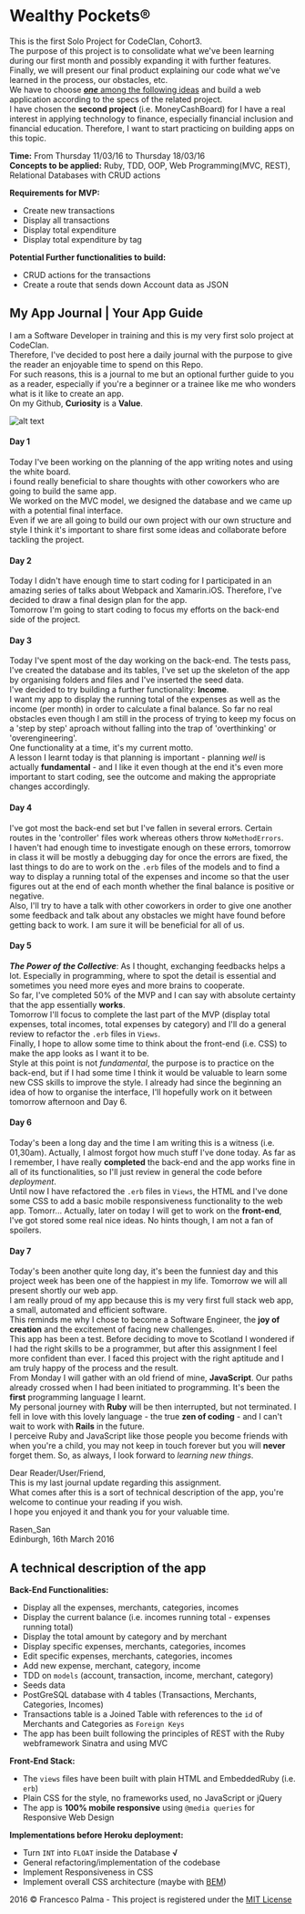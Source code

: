 # Wealthy Pockets®
This is the first Solo Project for CodeClan, Cohort3.  
The purpose of this project is to consolidate what we've been learning during our first month and possibly expanding it with further features.  
Finally, we will present our final product explaining our code what we've learned in the process, our obstacles, etc.  
We have to choose [_**one**_ among the following ideas](https://github.com/FrancescoPalma/CodeClan_Assignment_1/blob/master/projects.md) and build a web application according to the specs of the related project.  
I have chosen the **second project** (i.e. MoneyCashBoard) for I have a real interest in applying technology to finance, especially financial inclusion and financial education. Therefore, I want to start practicing on building apps on this topic.  

**Time:** From Thursday 11/03/16 to Thursday 18/03/16  
**Concepts to be applied:** Ruby, TDD, OOP, Web Programming(MVC, REST), Relational Databases with CRUD actions  
  
**Requirements for MVP:**  
- Create new transactions  
- Display all transactions  
- Display total expenditure  
- Display total expenditure by tag  
  
**Potential Further functionalities to build:**  
- CRUD actions for the transactions  
- Create a route that sends down Account data as JSON  
  
## My App Journal | Your App Guide  
I am a Software Developer in training and this is my very first solo project at CodeClan.  
Therefore, I've decided to post here a daily journal with the purpose to give the reader an enjoyable time to spend on this Repo.  
For such reasons, this is a journal to me but an optional further guide to you as a reader, especially if you're a beginner or a trainee like me who wonders what is it like to create an app.  
On my Github, **Curiosity** is a **Value**.
  
![alt text](http://cdn-media-2.lifehack.org/wp-content/files/2015/07/Learning-Quotes-16-of-16.jpg)  
  
#### Day 1  
Today I've been working on the planning of the app writing notes and using the white board.  
i found really beneficial to share thoughts with other coworkers who are going to build the same app.  
We worked on the MVC model, we designed the database and we came up with a potential final interface.  
Even if we are all going to build our own project with our own structure and style I think it's important to share first some ideas and collaborate before tackling the project.  
  
#### Day 2  
Today I didn't have enough time to start coding for I participated in an amazing series of talks about Webpack and Xamarin.iOS. Therefore, I've decided to draw a final design plan for the app.  
Tomorrow I'm going to start coding to focus my efforts on the back-end side of the project.  
  
#### Day 3  
Today I've spent most of the day working on the back-end. The tests pass, I've created the database and its tables, I've set up the skeleton of the app by organising folders and files and I've inserted the seed data.  
I've decided to try building a further functionality: **Income**.  
I want my app to display the running total of the expenses as well as the income (per month) in order to calculate a final balance. So far no real obstacles even though I am still in the process of trying to keep my focus on a 'step by step' aproach without falling into the trap of 'overthinking' or 'overengineering'.  
One functionality at a time, it's my current motto.  
A lesson I learnt today is that planning is important - planning _well_ is actually **fundamental** - and I like it even though at the end it's even more important to start coding, see the outcome and making the appropriate changes accordingly.  
#### Day 4  
I've got most the back-end set but I've fallen in several errors. Certain routes in the 'controller' files work whereas others throw `NoMethodErrors`.  
I haven't had enough time to investigate enough on these errors, tomorrow in class it will be mostly a debugging day for once the errors are fixed, the last things to do are to work on the `.erb` files of the models and to find a way to display a running total of the expenses and income so that the user figures out at the end of each month whether the final balance is positive or negative.  
Also, I'll try to have a talk with other coworkers in order to give one another some feedback and talk about any obstacles we might have found before getting back to work. I am sure it will be beneficial for all of us.  
  
#### Day 5  
_**The Power of the Collective**_: As I thought, exchanging feedbacks helps a lot. Especially in programming, where to spot the detail is essential and sometimes you need more eyes and more brains to cooperate.  
So far, I've completed 50% of the MVP and I can say with absolute certainty that the app essentially **works**.  
Tomorrow I'll focus to complete the last part of the MVP (display total expenses, total incomes, total expenses by category) and I'll do a general review to refactor the `.erb` files in `Views`.  
Finally, I hope to allow some time to think about the front-end (i.e. CSS) to make the app looks as I want it to be.  
Style at this point is not _fundamental_, the purpose is to practice on the back-end, but if I had some time I think it would be valuable to learn some new CSS skills to improve the style. I already had since the beginning an idea of how to organise the interface, I'll hopefully work on it between tomorrow afternoon and Day 6.  
  
#### Day 6  
Today's been a long day and the time I am writing this is a witness (i.e. 01,30am). Actually, I almost forgot how much stuff I've done today. As far as I remember, I have really **completed** the back-end and the app works fine in all of its functionalities, so I'll just review in general the code before _deployment_.  
Until now I have refactored the `.erb` files in `Views`, the HTML and I've done some CSS to add a basic mobile responsiveness functionality to the web app. Tomorr... Actually, later on today I will get to work on the **front-end**, I've got stored some real nice ideas. No hints though, I am not a fan of spoilers.  
  
#### Day 7
Today's been another quite long day, it's been the funniest day and this project week has been one of the happiest in my life. Tomorrow we will all present shortly our web app.  
I am really proud of my app because this is my very first full stack web app, a small, automated and efficient software.  
This reminds me why I chose to become a Software Engineer, the **joy of creation** and the excitement of facing new challenges.  
This app has been a test. Before deciding to move to Scotland I wondered if I had the right skills to be a programmer, but after this assignment I feel more confident than ever. I faced this project with the right aptitude and I am truly happy of the process and the result.  
From Monday I will gather with an old friend of mine, **JavaScript**. Our paths already crossed when I had been initiated to programming. It's been the **first** programming language I learnt.  
My personal journey with **Ruby** will be then interrupted, but not terminated. I fell in love with this lovely language - the true **zen of coding** - and I can't wait to work with **Rails** in the future.  
I perceive Ruby and JavaScript like those people you become friends with when you're a child, you may not keep in touch forever but you will **never** forget them. So, as always, I look forward to _learning new things_.  
  
Dear Reader/User/Friend,  
This is my last journal update regarding this assignment.  
What comes after this is a sort of technical description of the app, you're welcome to continue your reading if you wish.  
I hope you enjoyed it and thank you for your valuable time.  
  
Rasen_San  
Edinburgh, 16th March 2016  
  
## A technical description of the app  
  
**Back-End Functionalities:**  
  
- Display all the expenses, merchants, categories, incomes
- Display the current balance (i.e. incomes running total - expenses running total)
- Display the total amount by category and by merchant
- Display specific expenses, merchants, categories, incomes
- Edit specific expenses, merchants, categories, incomes
- Add new expense, merchant, category, income
- TDD on `models` (account, transaction, income, merchant, category)
- Seeds data
- PostGreSQL database with 4 tables (Transactions, Merchants, Categories, Incomes)
- Transactions table is a Joined Table with references to the `id` of Merchants and Categories as `Foreign Keys`
- The app has been built following the principles of REST with the Ruby webframework Sinatra and using MVC  

**Front-End Stack:**  
  
- The `views` files have been built with plain HTML and EmbeddedRuby (i.e. `erb`)
- Plain CSS for the style, no frameworks used, no JavaScript or jQuery
- The app is **100% mobile responsive** using `@media queries` for Responsive Web Design  
  
**Implementations before Heroku deployment:**  
  
- Turn `INT` into `FLOAT` inside the Database **√**
- General refactoring/implementation of the codebase
- Implement Responsiveness in CSS
- Implement overall CSS architecture (maybe with [BEM](https://css-tricks.com/bem-101/))

2016 © Francesco Palma - This project is registered under the [MIT License](https://github.com/FrancescoPalma/CodeClan_Assignment_1/blob/master/License)
